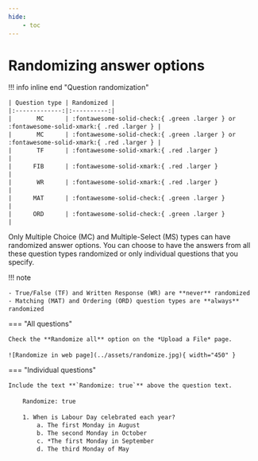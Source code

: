 ```yaml
---
hide:
    - toc
---
```


# Randomizing answer options

!!! info inline end "Question randomization"

    | Question type | Randomized |
    |:-------------:|:----------:|
    |       MC      | :fontawesome-solid-check:{ .green .larger } or :fontawesome-solid-xmark:{ .red .larger } |
    |       MC      | :fontawesome-solid-check:{ .green .larger } or :fontawesome-solid-xmark:{ .red .larger } |
    |       TF      | :fontawesome-solid-xmark:{ .red .larger }                                                |
    |      FIB      | :fontawesome-solid-xmark:{ .red .larger }                                                |
    |       WR      | :fontawesome-solid-xmark:{ .red .larger }                                                |
    |      MAT      | :fontawesome-solid-check:{ .green .larger }                                              |
    |      ORD      | :fontawesome-solid-check:{ .green .larger }                                              |

Only Multiple Choice (MC) and Multiple-Select (MS) types can have randomized answer options. You can choose to have the answers from all these question types randomized or only individual questions that you specify.

!!! note

    - True/False (TF) and Written Response (WR) are **never** randomized
    - Matching (MAT) and Ordering (ORD) question types are **always** randomized

=== "All questions"

    Check the **Randomize all** option on the *Upload a File* page.

    ![Randomize in web page](../assets/randomize.jpg){ width="450" }

=== "Individual questions"

    Include the text **`Randomize: true`** above the question text.

        Randomize: true

        1. When is Labour Day celebrated each year?
            a. The first Monday in August
            b. The second Monday in October
            c. *The first Monday in September
            d. The third Monday of May
